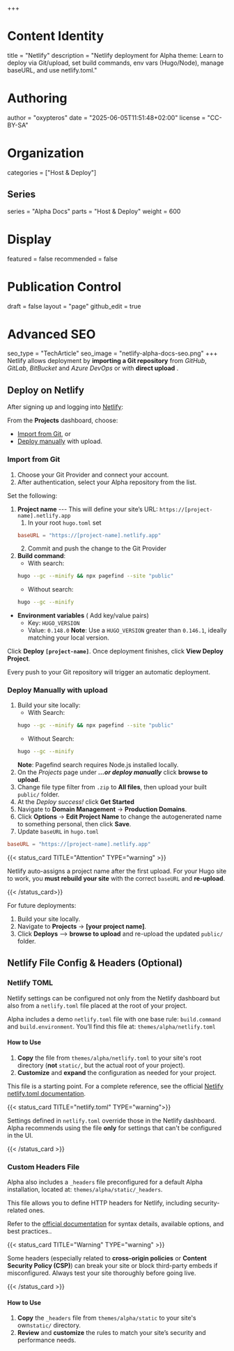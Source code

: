 +++
# Content Identity
title = "Netlify"
description = "Netlify deployment for Alpha theme: Learn to deploy via Git/upload, set build commands, env vars (Hugo/Node), manage baseURL, and use netlify.toml."

# Authoring
author = "oxypteros"
date = "2025-06-05T11:51:48+02:00"
license = "CC-BY-SA"

# Organization
categories = ["Host & Deploy"]

## Series
series = "Alpha Docs"
parts = "Host & Deploy"
weight = 600

# Display
featured = false
recommended = false

# Publication Control
draft = false
layout = "page"
github_edit = true

# Advanced SEO
seo_type = "TechArticle"
seo_image = "netlify-alpha-docs-seo.png"
+++
Netlify allows deployment by **importing a Git repository** from *GitHub*, *GitLab*, *BitBucket* and *Azure DevOps* or with **direct upload** .

## Deploy on Netlify
After signing up and logging into [Netlify](https://www.netlify.com/):

From the **Projects** dashboard, choose:
- [Import from Git](#import-from-git), or
- [Deploy manually](#deploy-manually-with-upload) with upload.

### Import from Git
1. Choose your Git Provider and connect your account.
1. After authentication, select your Alpha repository from the list.

Set the following:
1. **Project name** --- This will define your site’s URL: `https://[project-name].netlify.app`
    1. In your root `hugo.toml` set
    ```toml
    baseURL = "https://[project-name].netlify.app"
    ``` 
    2. Commit and push the change to the Git Provider
2. **Build command**:
    - With search:
    ```bash
    hugo --gc --minify && npx pagefind --site "public"
    ```
    - Without search:
    ```bash
    hugo --gc --minify
    ```
- **Environment variables** ( Add key/value pairs)
  - Key: `HUGO_VERSION` 
  - Value: `0.148.0`
  **Note**: Use a `HUGO_VERSION` greater than `0.146.1`, ideally matching your local version.

Click **Deploy `[project-name]`**. 
Once deployment finishes, click **View Deploy Project**.

Every push to your Git repository will trigger an automatic deployment.

### Deploy Manually with upload
1. Build your site locally:
    - With Search: 
    ```bash
    hugo --gc --minify && npx pagefind --site "public"
    ```
    - Without Search: 
    ```bash
    hugo --gc --minify
    ```
    **Note**: Pagefind search requires Node.js installed locally.
2. On the *Projects* page under ***...or deploy manually***  click **browse to upload**.
3. Change file type filter from `.zip` to **All files**, then upload your built `public/` folder.
4. At the *Deploy success!* click **Get Started**
5. Navigate to **Domain Management** → **Production Domains**. 
6. Click **Options** → **Edit Project Name** to change the autogenerated name to something personal, then click **Save**.
7. Update `baseURL` in `hugo.toml`
```toml
baseURL = "https://[project-name].netlify.app"
```

{{< status_card TITLE="Attention" TYPE="warning" >}}

Netlify auto-assigns a project name after the first upload.
For your Hugo site to work, you **must rebuild your site** with the correct `baseURL` and **re-upload**.

{{< /status_card>}}

For future deployments:
1. Build your site locally.
1. Navigate to **Projects** → **[your project name]**.
1. Click **Deploys** --> **browse to upload** and re-upload the updated `public/` folder.

## Netlify File Config & Headers (Optional)

### Netlify TOML
Netlify settings can be configured not only from the Netlify dashboard but also from a `netlify.toml` file placed at the root of your project.

Alpha includes a demo `netlify.toml` file with one base rule: `build.command` and `build.environment`.
You’ll find this file at: `themes/alpha/netlify.toml`

#### How to Use
1. **Copy** the file from `themes/alpha/netlify.toml` to your site's  root directory (**not** `static/`, but the actual root of your project).
2. **Customize** and **expand** the configuration as needed for your project.

This file is a starting point. For a complete reference, see the official [Netlify netlify.toml documentation](https://docs.netlify.com/configure-builds/file-based-configuration/).

{{< status_card TITLE="netlify.toml" TYPE="warning">}}

Settings defined in `netlify.toml` override those in the Netlify dashboard.
Alpha recommends using the file **only** for settings that can't be configured in the UI.

{{< /status_card >}}

### Custom Headers File
Alpha also includes a `_headers` file preconfigured for a default Alpha installation, located at: `themes/alpha/static/_headers`. 

This file allows you to define HTTP headers for Netlify, including security-related ones. 

Refer to the [official documentation](https://docs.netlify.com/routing/headers/) for syntax details, available options, and best practices..

{{< status_card TITLE="Warning" TYPE="warning" >}}

Some headers (especially related to **cross-origin policies** or **Content Security Policy (CSP)**) can break your site or block third-party embeds if misconfigured. Always test your site thoroughly before going live.

{{< /status_card >}}

#### How to Use
1. **Copy** the `_headers` file from `themes/alpha/static` to your site's own`static/` directory.
2. **Review** and **customize** the rules to match your site’s security and performance needs.